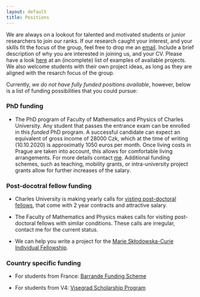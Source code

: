 ```yaml
---
layout: default
title: Positions
---
```


We are always on a lookout for talented and motivated students or junior researchers to join our ranks.
If our research caught your interest, and your skills fit the focus of the group, feel free to drop 
me an [email](/index.html). Include a brief description of why you are interested in joining us, and your CV.
Please have a look [here](/research.html) at an (incomplete) list of examples of available projects.
We also welcome students with their own project ideas, as long as they are aligned with the 
resarch focus of the group.

Currently, *we do not have fully funded positions available*, however, below is a list of funding 
possibilities that you could pursue:

### PhD funding

* The PhD program of Faculty of Mathematics and Physics of Charles University. Any student that 
passes the entrance exam can be enrolled in this *funded* PhD program. A successful candidate can 
expect an equivalent of gross income of 28000 Czk, which at the time of writing (10.10.2020) is 
approximatly 1050 euros per month. Once living costs in Prague are taken into account, this 
allows for comfortable living arrangements. For more details contact 
[me](/index.html). Additional funding schemes, such as teaching, mobility grants, 
or intra-university project grants allow for further increases of the salary.

### Post-docotral fellow funding

* Charles University is making yearly calls for [visting post-doctoral fellows](https://cuni.cz/UKEN-178.html), 
that come with 2 year contracts and attractive salary.

* The Faculty of Mathematics and Physics makes calls for visiting post-doctoral fellows with similar conditions. These calls are irregular, contact
me for the current status.

* We can help you write a project for the [Marie Skłodowska-Curie Individual Fellowship](https://ec.europa.eu/research/mariecurieactions/actions/individual-fellowships_en).

### Country specific funding

* For students from France: [Barrande Funding Scheme](https://studium.ifp.cz/en/doctorants/barrande-fellowship-program/?fbclid=IwAR3r-ISWEpvANAmC5b5wdR7S4HKg54JphDiTXnJ1sL6C22REYRs8bnbwE7A)

* For students from V4: [Visegrad Scholarship Program](https://www.visegradfund.org/apply/mobilities/visegrad-scholarship/?c=how-to-apply)











